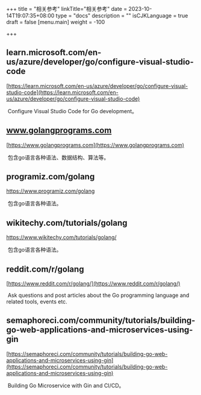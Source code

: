 +++
title = "相关参考"
linkTitle="相关参考"
date = 2023-10-14T19:07:35+08:00
type = "docs"
description = ""
isCJKLanguage = true
draft = false
[menu.main]
    weight = -100

+++

## learn.microsoft.com/en-us/azure/developer/go/configure-visual-studio-code

[https://learn.microsoft.com/en-us/azure/developer/go/configure-visual-studio-code](https://learn.microsoft.com/en-us/azure/developer/go/configure-visual-studio-code)

​	Configure Visual Studio Code for Go development。

## www.golangprograms.com

[https://www.golangprograms.com](https://www.golangprograms.com)

​	包含go语言各种语法、数据结构、算法等。

## programiz.com/golang

https://www.programiz.com/golang

​	包含go语言各种语法。

## wikitechy.com/tutorials/golang

https://www.wikitechy.com/tutorials/golang/

​	包含go语言各种语法。

## reddit.com/r/golang

[https://www.reddit.com/r/golang/](https://www.reddit.com/r/golang/)

​	Ask questions and post articles about the Go programming language and related tools, events etc.

## semaphoreci.com/community/tutorials/building-go-web-applications-and-microservices-using-gin

[https://semaphoreci.com/community/tutorials/building-go-web-applications-and-microservices-using-gin](https://semaphoreci.com/community/tutorials/building-go-web-applications-and-microservices-using-gin)

​	Building Go Microservice with Gin and CI/CD。
